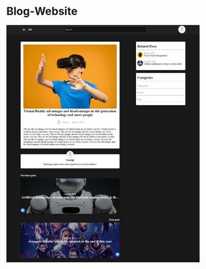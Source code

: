 # Blog-Website

![deisgn](https://github.com/GeorgeMuigai/Blog-Website/blob/main/assets/images/Blog-Website.png)
